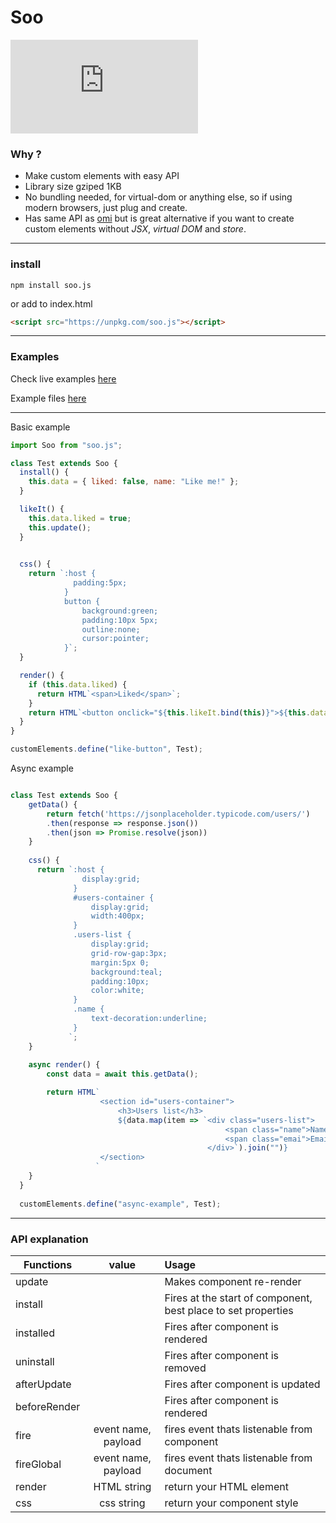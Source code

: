 # Soo

![gzip size](http://img.badgesize.io/https://unpkg.com/soo.js/build/soo.min.js?compression=gzip)

### Why ?

* Make custom elements with easy API
* Library size gziped 1KB
* No bundling needed, for virtual-dom or anything else, so if using modern browsers, just plug and create.
* Has same API as [omi](https://github.com/Tencent/omi) but is great alternative if you want to create custom elements without *JSX*, *virtual DOM* and *store*.


----
### install

`npm install soo.js`

or add to index.html 
```HTML
<script src="https://unpkg.com/soo.js"></script>
```

----
### Examples

Check live examples [here](https://tonis2.github.io/Soo/example/index.html)

Example files [here](https://github.com/tonis2/Soo/tree/master/example)

----

Basic example
```js
import Soo from "soo.js";

class Test extends Soo {
  install() {
    this.data = { liked: false, name: "Like me!" };
  }

  likeIt() {
    this.data.liked = true;
    this.update();
  }
  

  css() {
    return `:host {
              padding:5px;
            }
            button {
                background:green;
                padding:10px 5px;
                outline:none;
                cursor:pointer;
            }`;
  }

  render() {
    if (this.data.liked) {
      return HTML`<span>Liked</span>`;
    }
    return HTML`<button onclick="${this.likeIt.bind(this)}">${this.data.name}</button>`;
  }
}

customElements.define("like-button", Test);
```
Async example 
```js

class Test extends Soo {
    getData() {
        return fetch('https://jsonplaceholder.typicode.com/users/')
        .then(response => response.json())
        .then(json => Promise.resolve(json))
    }
  
    css() {
      return `:host {
                display:grid;
              }
              #users-container {
                  display:grid;
                  width:400px;
              }
              .users-list {
                  display:grid;
                  grid-row-gap:3px;
                  margin:5px 0;
                  background:teal;
                  padding:10px;
                  color:white;
              }
              .name {
                  text-decoration:underline;
              }
             `;
    }
  
    async render() {
        const data = await this.getData();

        return HTML`
                    <section id="users-container">
                        <h3>Users list</h3>
                        ${data.map(item => `<div class="users-list">
                                                <span class="name">Name: ${item.name}</span>
                                                <span class="emai">Email: ${item.email}</span>
                                            </div>`).join("")}
                    </section>
                   `
    }
  }
    
  customElements.define("async-example", Test);
  ```
  ----
  
  ### API explanation
  
| Functions        | value          | Usage |
| -------------    |:-------------: | :-----|
| update           |         | Makes component re-render |
| install          |         | Fires at the start of component, best place to set properties  |
| installed        |         | Fires after component is rendered |
| uninstall        |         | Fires after component is removed |
| afterUpdate      |         | Fires after component is updated |
| beforeRender     |         | Fires after component is rendered |
| fire             | event name, payload        | fires event thats listenable from component |
| fireGlobal       | event name, payload        | fires event thats listenable from document |
| render           | HTML string        | return your HTML element |
| css              | css string        | return your component style |

  
```
